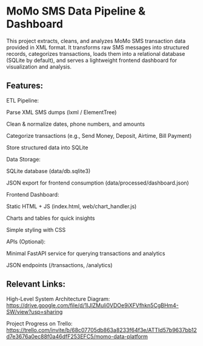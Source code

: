 # MoMo SMS Data Pipeline & Dashboard

This project extracts, cleans, and analyzes MoMo SMS transaction data provided in XML format.
It transforms raw SMS messages into structured records, categorizes transactions, loads them into a relational database (SQLite by default), and serves a lightweight frontend dashboard for visualization and analysis.

## Features:

ETL Pipeline:

Parse XML SMS dumps (lxml / ElementTree)

Clean & normalize dates, phone numbers, and amounts

Categorize transactions (e.g., Send Money, Deposit, Airtime, Bill Payment)

Store structured data into SQLite

Data Storage:

SQLite database (data/db.sqlite3)

JSON export for frontend consumption (data/processed/dashboard.json)

Frontend Dashboard:

Static HTML + JS (index.html, web/chart_handler.js)

Charts and tables for quick insights

Simple styling with CSS

APIs (Optional):

Minimal FastAPI service for querying transactions and analytics

JSON endpoints (/transactions, /analytics)

## Relevant Links:

High-Level System Architecture Diagram: https://drive.google.com/file/d/1IJlZMuli0VDOe9iXFVfhkn5CgBHm4-SW/view?usp=sharing

Project Progress on Trello: https://trello.com/invite/b/68c07705db863a8233f64f3e/ATTId57b9637bb12d7e3676a0ec88f0a46dfF253EFC5/momo-data-platform